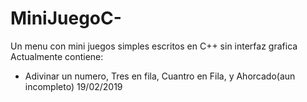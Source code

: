 # MiniJuegoC-
Un menu con mini juegos simples escritos en C++ sin interfaz grafica
Actualmente contiene: 
- Adivinar un numero, Tres en fila, Cuantro en Fila, y Ahorcado(aun incompleto) 19/02/2019
